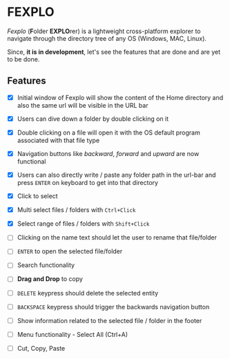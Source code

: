 # FEXPLO
*Fexplo* (**F**older **EXPLO**rer) is a lightweight cross-platform explorer to navigate through the directory tree of any OS (Windows, MAC, Linux).

Since, **it is in development**, let's see the features that are done and are yet to be done.


## Features

- [x] Initial window of Fexplo will show the content of the Home directory and also the same url will be visible in the URL bar

- [x] Users can dive down a folder by double clicking on it

- [x] Double clicking on a file will open it with the OS default program associated with that file type

- [x] Navigation buttons like *backward*, *forward* and *upward* are now functional

- [x] Users can also directly write / paste any folder path in the url-bar and press `ENTER` on keyboard to get into that directory

- [x] Click to select

- [x] Multi select files / folders with `Ctrl+Click`

- [x] Select range of files / folders with `Shift+Click`

- [ ] Clicking on the name text should let the user to rename that file/folder

- [ ] `ENTER` to open the selected file/folder

- [ ] Search functionality

- [ ] **Drag and Drop** to copy

- [ ] `DELETE` keypress should delete the selected entity

- [ ] `BACKSPACE` keypress should trigger the backwards navigation button

- [ ] Show information related to the selected file / folder in the footer

- [ ] Menu functionality - Select All (Ctrl+A)

- [ ] Cut, Copy, Paste

